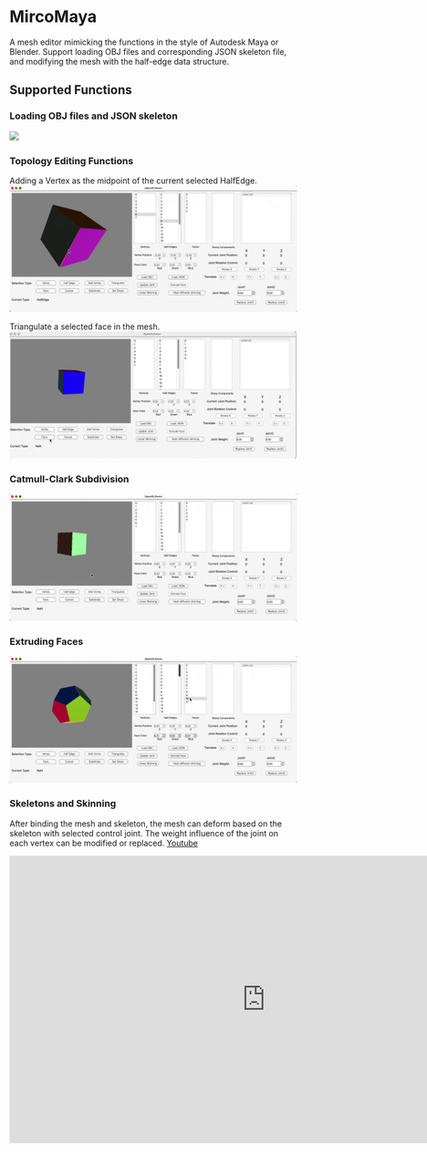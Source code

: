 # MircoMaya
A mesh editor mimicking the functions in the style of Autodesk Maya or Blender. Support loading OBJ files and corresponding JSON skeleton file, and modifying the mesh with the half-edge data structure.
## Supported Functions
### Loading OBJ files and JSON skeleton
![](Demostration/LoadingFiles.gif)
### Topology Editing Functions
Adding a Vertex as the midpoint of the current selected HalfEdge.
![](Demostration/AddVertex.gif)

Triangulate a selected face in the mesh.  
![](Demostration/Triangulate.gif)

### Catmull-Clark Subdivision
![](Demostration/Subdivide.gif)

### Extruding Faces
![](Demostration/Extrude.gif)

### Skeletons and Skinning
After binding the mesh and skeleton, the mesh can deform based on the skeleton with selected control joint. The weight influence of the joint on each vertex can be modified or replaced. [Youtube](https://www.youtube.com/watch?v=PMA9sk4jaMo)
<iframe width="896" height="504" src="https://www.youtube.com/embed/PMA9sk4jaMo" title="YouTube video player" frameborder="0" allow="accelerometer; autoplay; clipboard-write; encrypted-media; gyroscope; picture-in-picture" allowfullscreen></iframe>
